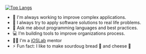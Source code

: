 
[![Top Langs](https://github-readme-stats.vercel.app/api/top-langs/?username=3zcurdia&hide=javascript,html,css,scss,go,objective-c,coffeescript,shell&layout=compact)](https://github.com/anuraghazra/github-readme-stats)

- 🔭 I'm always working to improve complex applications.
- 🌱 I always try to apply software solutions to real life problems.
- 💬 Ask me about programming languages and best practices.
- 💻 I’m building tools to improve organizations process.
- 🧑‍🏫 I'm a [iOSLab](https://github.com/ioslabunam) mentor
- ⚡ Fun fact: I like to make sourdoug bread 🥖 and cheese 🧀

<!--
**3zcurdia/3zcurdia** is a ✨ _special_ ✨ repository because its `README.md` (this file) appears on your GitHub profile.

Here are some ideas to get you started:

- 🔭 I’m currently working on ...
- 🌱 I’m currently learning ...
- 👯 I’m looking to collaborate on ...
- 🤔 I’m looking for help with ...
- 💬 Ask me about ...
- 📫 How to reach me: ...
- 😄 Pronouns: ...
- ⚡ Fun fact: ...

[![Top Langs](https://github-readme-stats.vercel.app/api/top-langs/?username=3zcurdia)](https://github.com/anuraghazra/github-readme-stats)

-->
